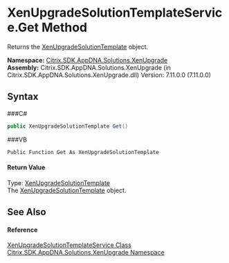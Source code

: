 # XenUpgradeSolutionTemplateService.Get Method 
 

Returns the <a href="T_Citrix_SDK_AppDNA_Solutions_XenUpgrade_XenUpgradeSolutionTemplate">XenUpgradeSolutionTemplate</a> object.

**Namespace:**&nbsp;<a href="N_Citrix_SDK_AppDNA_Solutions_XenUpgrade">Citrix.SDK.AppDNA.Solutions.XenUpgrade</a><br />**Assembly:**&nbsp;Citrix.SDK.AppDNA.Solutions.XenUpgrade (in Citrix.SDK.AppDNA.Solutions.XenUpgrade.dll) Version: 7.11.0.0 (7.11.0.0)

## Syntax

###C#
```csharp
public XenUpgradeSolutionTemplate Get()
```

###VB
```vbnet
Public Function Get As XenUpgradeSolutionTemplate
```


#### Return Value
Type: <a href="T_Citrix_SDK_AppDNA_Solutions_XenUpgrade_XenUpgradeSolutionTemplate">XenUpgradeSolutionTemplate</a><br />The <a href="T_Citrix_SDK_AppDNA_Solutions_XenUpgrade_XenUpgradeSolutionTemplate">XenUpgradeSolutionTemplate</a> object.

## See Also


#### Reference
<a href="T_Citrix_SDK_AppDNA_Solutions_XenUpgrade_XenUpgradeSolutionTemplateService">XenUpgradeSolutionTemplateService Class</a><br /><a href="N_Citrix_SDK_AppDNA_Solutions_XenUpgrade">Citrix.SDK.AppDNA.Solutions.XenUpgrade Namespace</a><br />